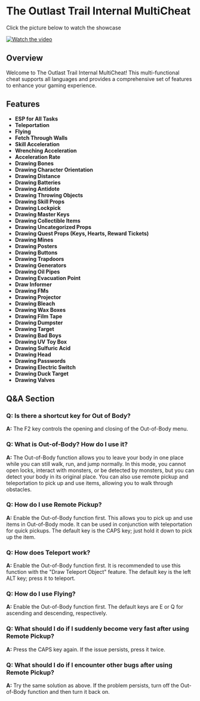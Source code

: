 # The Outlast Trail Internal MultiCheat

Click the picture below to watch the showcase 

[![Watch the video](https://img.youtube.com/vi/blj-cYyw-zU/0.jpg)](https://www.youtube.com/watch?v=blj-cYyw-zU)

## Overview

Welcome to The Outlast Trail Internal MultiCheat! This multi-functional cheat supports all languages and provides a comprehensive set of features to enhance your gaming experience.

## Features

- **ESP for All Tasks**
- **Teleportation**
- **Flying**
- **Fetch Through Walls**
- **Skill Acceleration**
- **Wrenching Acceleration**
- **Acceleration Rate**
- **Drawing Bones**
- **Drawing Character Orientation**
- **Drawing Distance**
- **Drawing Batteries**
- **Drawing Antidote**
- **Drawing Throwing Objects**
- **Drawing Skill Props**
- **Drawing Lockpick**
- **Drawing Master Keys**
- **Drawing Collectible Items**
- **Drawing Uncategorized Props**
- **Drawing Quest Props (Keys, Hearts, Reward Tickets)**
- **Drawing Mines**
- **Drawing Posters**
- **Drawing Buttons**
- **Drawing Trapdoors**
- **Drawing Generators**
- **Drawing Oil Pipes**
- **Drawing Evacuation Point**
- **Draw Informer**
- **Drawing FMs**
- **Drawing Projector**
- **Drawing Bleach**
- **Drawing Wax Boxes**
- **Drawing Film Tape**
- **Drawing Dumpster**
- **Drawing Target**
- **Drawing Bad Boys**
- **Drawing UV Toy Box**
- **Drawing Sulfuric Acid**
- **Drawing Head**
- **Drawing Passwords**
- **Drawing Electric Switch**
- **Drawing Duck Target**
- **Drawing Valves**

## Q&A Section

### Q: Is there a shortcut key for Out of Body?
**A:** The F2 key controls the opening and closing of the Out-of-Body menu.

### Q: What is Out-of-Body? How do I use it?
**A:** The Out-of-Body function allows you to leave your body in one place while you can still walk, run, and jump normally. In this mode, you cannot open locks, interact with monsters, or be detected by monsters, but you can detect your body in its original place. You can also use remote pickup and teleportation to pick up and use items, allowing you to walk through obstacles.

### Q: How do I use Remote Pickup?
**A:** Enable the Out-of-Body function first. This allows you to pick up and use items in Out-of-Body mode. It can be used in conjunction with teleportation for quick pickups. The default key is the CAPS key; just hold it down to pick up the item.

### Q: How does Teleport work?
**A:** Enable the Out-of-Body function first. It is recommended to use this function with the "Draw Teleport Object" feature. The default key is the left ALT key; press it to teleport.

### Q: How do I use Flying?
**A:** Enable the Out-of-Body function first. The default keys are E or Q for ascending and descending, respectively.

### Q: What should I do if I suddenly become very fast after using Remote Pickup?
**A:** Press the CAPS key again. If the issue persists, press it twice.

### Q: What should I do if I encounter other bugs after using Remote Pickup?
**A:** Try the same solution as above. If the problem persists, turn off the Out-of-Body function and then turn it back on.
